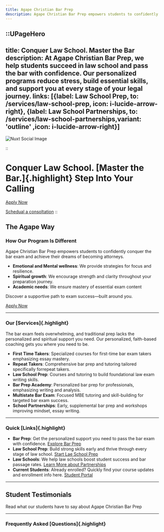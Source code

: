 ```yaml
---
title: Agape Christian Bar Prep
description: Agape Christian Bar Prep empowers students to confidently conquer the bar exam and achieve their dreams of becoming attorneys.
---
```


::UPageHero
---

title: Conquer Law School. Master the Bar
description: At Agape Christian Bar Prep, we help students succeed in law school and pass the bar with confidence. Our personalized programs reduce stress, build essential skills, and support you at every stage of your legal journey.
links: [{label: Law School Prep, to: /services/law-school-prep, icon: i-lucide-arrow-right}, {label: Law School Partnerships, to: /services/law-school-partnerships,variant: 'outline' ,icon: i-lucide-arrow-right}]
---

![Nuxt Social Image](/AgapeHeroImage.png)

::

# Conquer Law School. [Master the Bar.]{.highlight} Step Into Your Calling

[Apply Now](/apply)

[Schedual a consoltation](/apply)
::

## The Agape Way

### How Our Program Is Different

Agape Christian Bar Prep empowers students to confidently conquer the bar exam and achieve their dreams of becoming attorneys.

- **Emotional and Mental wellness**: We provide strategies for focus and resilience.
- **Spiritual growth**: We encourage strength and clarity throughout your preparation journey.
- **Academic needs**: We ensure mastery of essential exam content

Discover a supportive path to exam success—built around you.

[Apply Now](/apply)

---

### Our [Services]{.highlight}

The bar exam feels overwhelming, and traditional prep lacks the personalized and spiritual support you need. Our personalized, faith-based coaching gets you where you need to be.

- **First Time Takers**: Specialized courses for first-time bar exam takers emphasizing essay mastery.
- **Repeat Takers**: Comprehensive bar prep and tutoring tailored specifically forrepeat takers.
- **Law School Prep**: Courses and tutoring to build foundational law exam writing skills.
- **Bar Prep Academy**: Personalized bar prep for professionals, emphasizing writing and analysis.
- **Multistate Bar Exam**: Focused MBE tutoring and skill-building for targeted bar exam success.
- **School Partnerships**: Early, supplemental bar prep and workshops improving mindset, essay writing.

---

### Quick [Links]{.highlight}

- **Bar Prep**: Get the personalized support you need to pass the bar exam with confidence. [Explore Bar Prep](/services/)
- **Law School Prep**: Build strong skills early and thrive through every stage of law school. [Start Lae School Prep](/services/law-school-prep)
- **Law Schools**: We help law schools boost student success and bar passage rates. [Learn More about Partnerships](/services/law-school-partnerships)
- **Current Students**: Already enrolled? Quickly find your course updates and enrollment info here. [Student Portal](/student-portal)

---

## Student Testimonials

Read what our students have to say about Agape Christian Bar Prep

---

### Frequently Asked [Questions]{.highlight}

